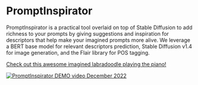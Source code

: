 # PromptInspirator

PromptInspirator is a practical tool overlaid on top of Stable Diffusion to add richness to your prompts by giving suggestions and inspiration for descriptors that help make your imagined prompts more alive.
We leverage a BERT base model for relevant descriptors prediction, Stable Diffusion v1.4 for image generation, and the Flair library for POS tagging.

[Check out this awesome imagined labradoodle playing the piano!](https://www.youtube.com/watch?v=w-ybC9Jrtq0 "PromptInspirator DEMO video December 2022")


[![PromptInspirator DEMO video December 2022](https://i9.ytimg.com/vi/w-ybC9Jrtq0/mq2.jpg?sqp=CMitwJwG&rs=AOn4CLArP-QzM_tlwrY2BEtQnkZNkY6cgw)](https://www.youtube.com/watch?v=w-ybC9Jrtq0 "PromptInspirator DEMO video December 2022")
